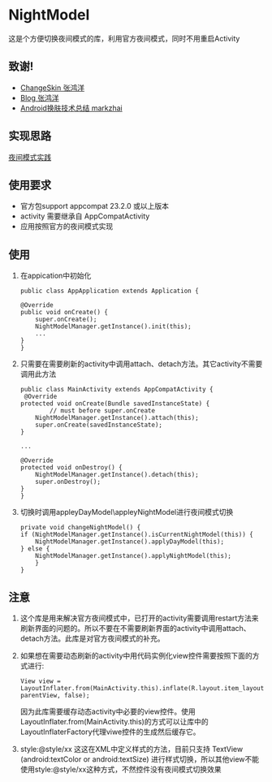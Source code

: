 # NightModel
这是个方便切换夜间模式的库，利用官方夜间模式，同时不用重启Activity

##  致谢!
* [ChangeSkin 张鸿洋](https://github.com/hongyangAndroid/ChangeSkin)
* [Blog 张鸿洋](http://blog.csdn.net/lmj623565791/article/details/51503977)
* [Android换肤技术总结 markzhai](http://blog.zhaiyifan.cn/2015/09/10/Android%E6%8D%A2%E8%82%A4%E6%8A%80%E6%9C%AF%E6%80%BB%E7%BB%93/)

## 实现思路
[夜间模式实践](http://www.jianshu.com/p/c85c25357559)

## 使用要求
* 官方包support appcompat 23.2.0 或以上版本
* activity 需要继承自 AppCompatActivity
* 应用按照官方的夜间模式实现

## 使用
1. 在appication中初始化
	```
	public class AppApplication extends Application {

    @Override
    public void onCreate() {
        super.onCreate();
        NightModelManager.getInstance().init(this);
        ...
    }
	}

	```
2. 只需要在需要刷新的activity中调用attach、detach方法。其它activity不需要调用此方法
	```
	public class MainActivity extends AppCompatActivity {
	 @Override
    protected void onCreate(Bundle savedInstanceState) {
    		// must before super.onCreate
        NightModelManager.getInstance().attach(this);
        super.onCreate(savedInstanceState);
    }
    
    ...
    
    @Override
    protected void onDestroy() {
        NightModelManager.getInstance().detach(this);
        super.onDestroy();
    }
	}
	```
3. 切换时调用appleyDayModel\appleyNightModel进行夜间模式切换

	```
	private void changeNightModel() {
   	if (NightModelManager.getInstance().isCurrentNightModel(this)) {
		NightModelManager.getInstance().applyDayModel(this);
	} else {
		NightModelManager.getInstance().applyNightModel(this);
     	}
    }
	```
	
	
## 注意
1. 这个库是用来解决官方夜间模式中，已打开的activity需要调用restart方法来刷新界面的问题的。所以不要在不需要刷新界面的activity中调用attach、detach方法。此库是对官方夜间模式的补充。

2. 如果想在需要动态刷新的activity中用代码实例化view控件需要按照下面的方式进行:
	```
	View view = LayoutInflater.from(MainActivity.this).inflate(R.layout.item_layout, parentView, false);
	```
	因为此库需要缓存动态activity中必要的view控件。使用LayoutInflater.from(MainActivity.this)的方式可以让库中的LayoutInflaterFactory代理viwe控件的生成然后缓存它。

3. style:@style/xx 这这在XML中定义样式的方法，目前只支持 TextView (android:textColor or  android:textSize) 进行样式切换，所以其他view不能使用style:@style/xx这种方式，不然控件没有夜间模式切换效果



